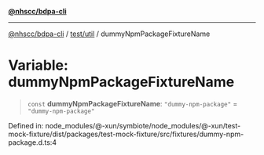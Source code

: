 [**@nhscc/bdpa-cli**](../../../README.md)

***

[@nhscc/bdpa-cli](../../../README.md) / [test/util](../README.md) / dummyNpmPackageFixtureName

# Variable: dummyNpmPackageFixtureName

> `const` **dummyNpmPackageFixtureName**: `"dummy-npm-package"` = `"dummy-npm-package"`

Defined in: node\_modules/@-xun/symbiote/node\_modules/@-xun/test-mock-fixture/dist/packages/test-mock-fixture/src/fixtures/dummy-npm-package.d.ts:4

